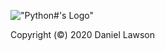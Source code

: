 !["Python#'s Logo"](https://raw.githubusercontent.com/Sombrero64/Python-/master/docs/logo/PythonSharpTexted.png)

Copyright (©) 2020 Daniel Lawson
